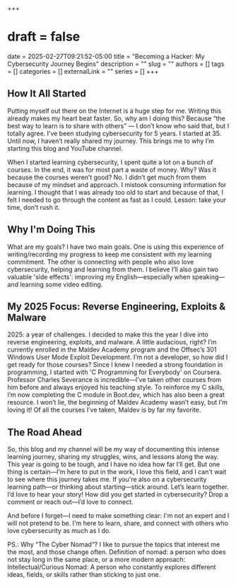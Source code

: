 +++ 
# draft = false
date = 2025-02-27T09:21:52-05:00
title = "Becoming a Hacker: My Cybersecurity Journey Begins"
description = ""
slug = ""
authors = []
tags = []
categories = []
externalLink = ""
series = []
+++

## How It All Started
Putting myself out there on the Internet is a huge step for me. Writing this already makes my heart beat faster. So, why am I doing this? Because “the best way to learn is to share with others” — I don’t know who said that, but I totally agree. I’ve been studying cybersecurity for 5 years. I started at 35. Until now, I haven’t really shared my journey. This brings me to why I’m starting this blog and YouTube channel.

When I started learning cybersecurity, I spent quite a lot on a bunch of courses. In the end, it was for most part a waste of money. Why? Was it because the courses weren’t good? No. I didn’t get much from them because of my mindset and approach. I mistook consuming information for learning. I thought that I was already too old to start and because of that, I felt I needed to go through the content as fast as I could. Lesson: take your time, don’t rush it. 

## Why I'm Doing This
What are my goals? I have two main goals. One is using this experience of writing/recording my progress to keep me consistent with my learning commitment. The other is connecting with people who also love cybersecurity, helping and learning from them. I believe I’ll also gain two valuable 'side effects': improving my English—especially when speaking—and learning some video editing.

## My 2025 Focus: Reverse Engineering, Exploits & Malware
2025: a year of challenges. I decided to make this the year I dive into reverse engineering, exploits, and malware. A little audacious, right? I’m currently enrolled in the Maldev Academy program and the Offsec’s 301 Windows User Mode Exploit Development. I’m not a developer, so how did I get ready for those courses? Since I knew I needed a strong foundation in programming, I started with 'C Programming for Everybody' on Coursera. Professor Charles Severance is incredible—I’ve taken other courses from him before and always enjoyed his teaching style. To reinforce my C skills, I’m now completing the C module in Boot.dev, which has also been a great resource. I won’t lie, the beginning of Maldev Academy wasn’t easy, but I’m loving it! Of all the courses I’ve taken, Maldev is by far my favorite.

## The Road Ahead
So, this blog and my channel will be my way of documenting this intense learning journey, sharing my struggles, wins, and lessons along the way. This year is going to be tough, and I have no idea how far I’ll get. But one thing is certain—I’m here to put in the work, I love this field, and I can't wait to see where this journey takes me. If you're also on a cybersecurity learning path—or thinking about starting—stick around. Let’s learn together. I’d love to hear your story! How did you get started in cybersecurity? Drop a comment or reach out—I’d love to connect.

And before I forget—I need to make something clear: I'm not an expert and I will not pretend to be. I'm here to learn, share, and connect with others who love cybersecurity as much as I do.

PS.: Why “The Cyber Nomad”? I like to pursue the topics that interest me the most, and those change often. Definition of nomad: a person who does not stay long in the same place, or a more modern approach: Intellectual/Curious Nomad: A person who constantly explores different ideas, fields, or skills rather than sticking to just one. 
